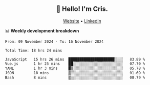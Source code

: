 
<h2 align="center">👋 Hello! I'm Cris.</h2>
<p align="center">
  <a href="https://www.criscunas.dev">Website</a> •
  <a href="https://www.linkedin.com/in/cristophercunas/">LinkedIn</a> 
</p>


📊 **Weekly development breakdown**
<!--START_SECTION:waka-->

```txt
From: 09 November 2024 - To: 16 November 2024

Total Time: 18 hrs 24 mins

JavaScript   15 hrs 26 mins  █████████████████████░░░░   83.89 %
Vue.js       1 hr 25 mins    ██░░░░░░░░░░░░░░░░░░░░░░░   07.70 %
YAML         1 hr 3 mins     █▒░░░░░░░░░░░░░░░░░░░░░░░   05.78 %
JSON         18 mins         ▒░░░░░░░░░░░░░░░░░░░░░░░░   01.69 %
Bash         8 mins          ▒░░░░░░░░░░░░░░░░░░░░░░░░   00.79 %
```

<!--END_SECTION:waka-->
